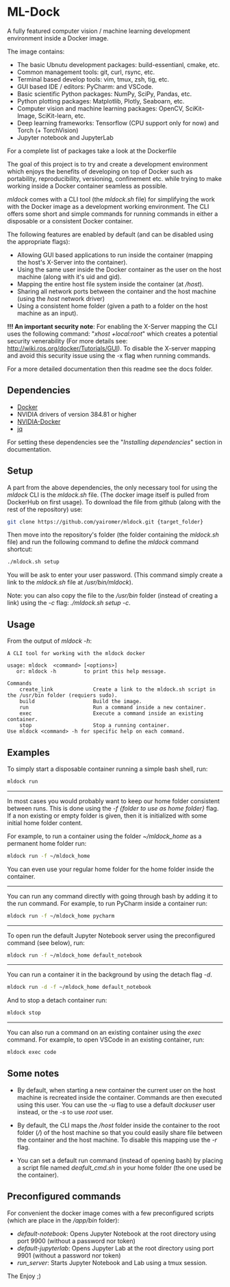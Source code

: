 # ML-Dock

A fully featured computer vision / machine learning development environment inside a Docker image.

The image contains:
- The basic Ubnutu development packages: build-essentianl, cmake, etc.
- Common management tools: git, curl, rsync, etc.
- Terminal based develop tools: vim, tmux, zsh, tig, etc.
- GUI based IDE / editors: PyCharm: and VSCode.
- Basic scientific Python packages: NumPy, SciPy, Pandas, etc.
- Python plotting packages: Matplotlib, Plotly, Seaboarn, etc.
- Computer vision and machine learning packages: OpenCV, SciKit-Image, SciKit-learn, etc.
- Deep learning frameworks: Tensorflow (CPU support only for now) and Torch (+ TorchVision)
- Jupyter notebook and JupyterLab

For a complete list of packages take a look at the Dockerfile

The goal of this project is to try and create a development environment which enjoys the benefits of developing
on top of Docker such as portability, reproducibility, versioning, confinement etc. while trying to make
working inside a Docker container seamless as possible.

*mldock* comes with a CLI tool (the *mldock.sh* file) for simplifying the work with the Docker image as a development
working environment. The CLI offers some short and simple commands for running commands in either a disposable or a 
consistent Docker container. 

The following features are enabled by default (and can be disabled using the appropriate flags):
- Allowing GUI based applications to run inside the container (mapping the host's X-Server into the container).
- Using the same user inside the Docker container as the user on the host machine (along with it's uid and gid).
- Mapping the entire host file system inside the container (at */host*).
- Sharing all network ports between the container and the host machine (using the *host* network driver)
- Using a consistent home folder (given a path to a folder on the host machine as an input).

**!!! An important security note**: For enabling the X-Server mapping the CLI uses the following command:
"*xhost +local:root*" which creates a potential security venerability (For more details see:
http://wiki.ros.org/docker/Tutorials/GUI). To disable the X-server mapping and avoid this security issue 
using the -x flag when running commands.

For a more detailed documentation then this readme see the docs folder.

## Dependencies
- [Docker](https://www.docker.com/)
- NVIDIA drivers of version 384.81 or higher
- [NVIDIA-Docker](https://github.com/NVIDIA/nvidia-docker)
- [jq](https://stedolan.github.io/jq/)

For setting these dependencies see the "*Installing dependencies*" section in documentation.

## Setup
A part from the above dependencies, the only necessary tool for using the *mldock* CLI is the *mldock.sh* file.
(The docker image itself is pulled from DockerHub on first usage). To download the file from github (along with
the rest of the repository) use:
``` bash
git clone https://github.com/yairomer/mldock.git {target_folder}
```

Then move into the repository's folder (the folder containing the *mldock.sh* file) and run the following command 
to define the *mldock* command shortcut:
```bash
./mldock.sh setup
```
You will be ask to enter your user password.
(This command simply create a link to the *mldock.sh* file at */usr/bin/mldock*).

Note: you can also copy the file to the */usr/bin* folder (instead of creating a link) using the *-c* flag: *./mldock.sh setup -c*.

## Usage
From the output of *mldock -h*:
```
A CLI tool for working with the mldock docker

usage: mldock  <command> [<options>]
   or: mldock -h         to print this help message.

Commands
    create_link             Create a link to the mldock.sh script in the /usr/bin folder (requiers sudo).
    build                   Build the image.
    run                     Run a command inside a new container.
    exec                    Execute a command inside an existing container.
    stop                    Stop a running container.
Use mldock <command> -h for specific help on each command.
```

## Examples
To simply start a disposable container running a simple bash shell, run:
```bash
mldock run
```

---

In most cases you would probably want to keep our home folder consistent between runs. This is done using the
*-f {folder to use as home folder}* flag. If a non existing or empty folder is given, then it is initialized with
some initial home folder content. 

For example, to run a container using the folder *~/mldock_home* as a permanent home folder run:
```bash
mldock run -f ~/mldock_home
```
You can even use your regular home folder for the home folder inside the container.

---

You can run any command directly with going through bash by adding it to the run command. For example, to 
run PyCharm inside a container run:
```bash
mldock run -f ~/mldock_home pycharm
```

---

To open run the default Jupyter Notebook server using the preconfigured command (see below), run:
```bash
mldock run -f ~/mldock_home default_notebook
```

---

You can run a container it in the background by using the detach flag *-d*.
```bash
mldock run -d -f ~/mldock_home default_notebook
```

And to stop a detach container run:
```bash
mldock stop
```

---

You can also run a command on an existing container using the *exec* command.  For example, to open VSCode 
in an existing container, run:
```bash
mldock exec code
```

## Some notes
- By default, when starting a new container the current user on the host machine is recreated inside the container. 
Commands are then executed using this user. You can use the *-u* flag to use a default *dockuser* user instead, or 
the *-s* to use *root* user.

- By default, the CLI maps the */host* folder inside the container to the root folder (*/*) of the host
machine so that you could easily share file between the container and the host machine. To disable this mapping
use the *-r* flag.

- You can set a default run command (instead of opening bash) by placing a script file named *deafult_cmd.sh*
in your home folder (the one used be the container).


## Preconfigured commands
For convenient the docker image comes with a few preconfigured scripts (which are place in the */app/bin* folder):
- *default-notebook*: Opens Jupyter Notebook at the root directory using port 9900 (without a password nor token)
- *default-jupyterlab*: Opens Jupyter Lab at the root directory using port 9901 (without a password nor token)
- *run_server*: Starts Jupyter Notebook and Lab using a tmux session.


The Enjoy ;)
